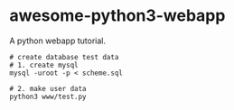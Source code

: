 awesome-python3-webapp
======================

A python webapp tutorial.

```python3
# create database test data
# 1. create mysql
mysql -uroot -p < scheme.sql

# 2. make user data
python3 www/test.py
```
